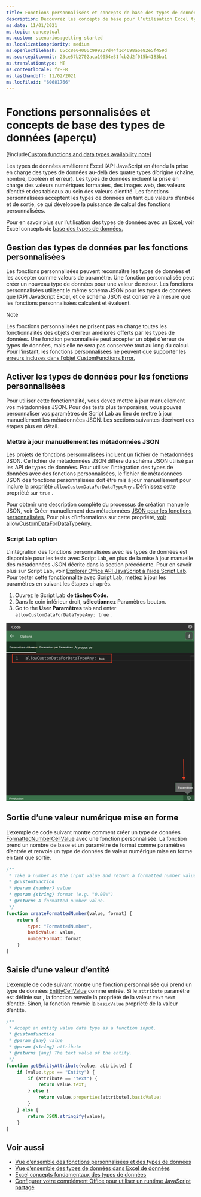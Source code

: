 ```yaml
---
title: Fonctions personnalisées et concepts de base des types de données
description: Découvrez les concepts de base pour l’utilisation Excel types de données avec vos fonctions personnalisées.
ms.date: 11/01/2021
ms.topic: conceptual
ms.custom: scenarios:getting-started
ms.localizationpriority: medium
ms.openlocfilehash: 65cc8e04006c999237d44f1c4698a6e82e5f459d
ms.sourcegitcommit: 23ce57b2702aca19054e31fcb2d2f015b4183ba1
ms.translationtype: MT
ms.contentlocale: fr-FR
ms.lasthandoff: 11/02/2021
ms.locfileid: "60681766"
---
```

# <a name="custom-functions-and-data-types-core-concepts-preview"></a>Fonctions personnalisées et concepts de base des types de données (aperçu)

[!include[Custom functions and data types availability note](../includes/excel-custom-functions-data-types-note.md)]

Les types de données améliorent Excel l’API JavaScript en étendu la prise en charge des types de données au-delà des quatre types d’origine (chaîne, nombre, booléen et erreur). Les types de données incluent la prise en charge des valeurs numériques formatées, des images web, des valeurs d’entité et des tableaux au sein des valeurs d’entité. Les fonctions personnalisées acceptent les types de données en tant que valeurs d’entrée et de sortie, ce qui développe la puissance de calcul des fonctions personnalisées.

Pour en savoir plus sur l’utilisation des types de données avec un Excel, voir Excel concepts de [base des types de données.](/excel-data-types-concepts.md)

## <a name="how-custom-functions-handle-data-types"></a>Gestion des types de données par les fonctions personnalisées

Les fonctions personnalisées peuvent reconnaître les types de données et les accepter comme valeurs de paramètre. Une fonction personnalisée peut créer un nouveau type de données pour une valeur de retour. Les fonctions personnalisées utilisent le même schéma JSON pour les types de données que l’API JavaScript Excel, et ce schéma JSON est conservé à mesure que les fonctions personnalisées calculent et évaluent.

> [!NOTE]
> Les fonctions personnalisées ne prisent pas en charge toutes les fonctionnalités des objets d’erreur améliorés offerts par les types de données. Une fonction personnalisée peut accepter un objet d’erreur de types de données, mais elle ne sera pas conservée tout au long du calcul. Pour l’instant, les fonctions personnalisées ne peuvent que supporter les [erreurs incluses dans l’objet CustomFunctions.Error.](/custom-functions-errors.md)

## <a name="enable-data-types-for-custom-functions"></a>Activer les types de données pour les fonctions personnalisées

Pour utiliser cette fonctionnalité, vous devez mettre à jour manuellement vos métadonnées JSON. Pour des tests plus temporaires, vous pouvez personnaliser vos paramètres de Script Lab au lieu de mettre à jour manuellement les métadonnées JSON. Les sections suivantes décrivent ces étapes plus en détail.

### <a name="manually-update-json-metadata"></a>Mettre à jour manuellement les métadonnées JSON

Les projets de fonctions personnalisées incluent un fichier de métadonnées JSON. Ce fichier de métadonnées JSON diffère du schéma JSON utilisé par les API de types de données. Pour utiliser l’intégration des types de données avec des fonctions personnalisées, le fichier de métadonnées JSON des fonctions personnalisées doit être mis à jour manuellement pour inclure la propriété `allowCustomDataForDataTypeAny` . Définissez cette propriété sur `true` .

Pour obtenir une description complète du processus de création manuelle JSON, voir Créer manuellement des métadonnées [JSON pour les fonctions personnalisées.](custom-functions-json.md) Pour plus d’informations sur cette propriété, [voir allowCustomDataForDataTypeAny.](custom-functions-json.md#allowcustomdatafordatatypeany-preview)

### <a name="script-lab-option"></a>Script Lab option

L’intégration des fonctions personnalisées avec les types de données est disponible pour les tests avec Script Lab, en plus de la mise à jour manuelle des métadonnées JSON décrite dans la section précédente. Pour en savoir plus sur Script Lab, voir [Explorer Office API JavaScript à l’aide Script Lab](../overview/explore-with-script-lab.md). Pour tester cette fonctionnalité avec Script Lab, mettez à jour les paramètres en suivant les étapes ci-après.

1. Ouvrez le Script Lab **de tâches Code.**
1. Dans le coin inférieur droit, **sélectionnez** Paramètres bouton.
1. Go to the **User Paramètres** tab and enter `allowCustomDataForDataTypeAny: true` .

![Capture d’écran montrant les étapes à suivre pour activer les types de données pour les fonctions personnalisées dans Script Lab.](../images/custom-functions-script-lab-data-type.png)

## <a name="output-a-formatted-number-value"></a>Sortie d’une valeur numérique mise en forme

L’exemple de code suivant montre comment créer un type de données [FormattedNumberCellValue](/javascript/api/excel/excel.formattednumbercellvalue) avec une fonction personnalisée. La fonction prend un nombre de base et un paramètre de format comme paramètres d’entrée et renvoie un type de données de valeur numérique mise en forme en tant que sortie.

```js
/**
 * Take a number as the input value and return a formatted number value as the output.
 * @customfunction
 * @param {number} value
 * @param {string} format (e.g. "0.00%")
 * @returns A formatted number value.
 */
function createFormattedNumber(value, format) {
    return {
        type: "FormattedNumber",
        basicValue: value,
        numberFormat: format
    }
}
```

## <a name="input-an-entity-value"></a>Saisie d’une valeur d’entité

L’exemple de code suivant montre une fonction personnalisée qui prend un type de données [EntityCellValue](/javascript/api/excel/excel.entitycellvalue) comme entrée. Si le `attribute` paramètre est définie sur , la fonction renvoie la propriété de la valeur `text` `text` d’entité. Sinon, la fonction renvoie la `basicValue` propriété de la valeur d’entité.

```js
/**
 * Accept an entity value data type as a function input.
 * @customfunction
 * @param {any} value
 * @param {string} attribute
 * @returns {any} The text value of the entity.
 */
function getEntityAttribute(value, attribute) {
    if (value.type == "Entity") {
        if (attribute == "text") {
            return value.text;
        } else {
            return value.properties[attribute].basicValue;
        }
    } else {
        return JSON.stringify(value);
    }
}
```

## <a name="see-also"></a>Voir aussi

* [Vue d’ensemble des fonctions personnalisées et des types de données](/custom-functions-data-types-overview.md)
* [Vue d’ensemble des types de données dans Excel de données](/excel-data-types-overview.md)
* [Excel concepts fondamentaux des types de données](/excel-data-types-concepts.md)
* [Configurer votre complément Office pour utiliser un runtime JavaScript partagé](../develop/configure-your-add-in-to-use-a-shared-runtime.md)
